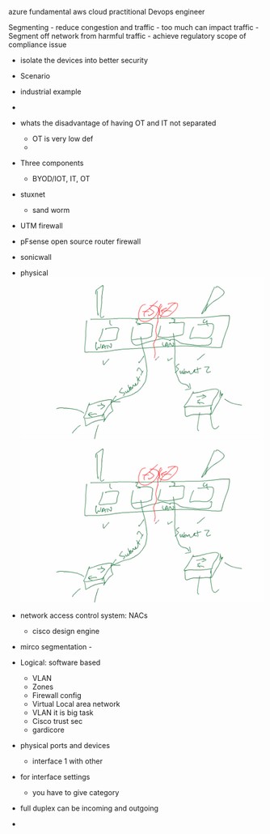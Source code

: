 azure fundamental
aws cloud practitional
Devops engineer

Segmenting 
    - reduce congestion and traffic
    - too much can impact traffic
    - Segment off network from harmful traffic
    - achieve regulatory  scope of compliance issue
- isolate the devices into better security
- Scenario 

- industrial example
- 
- whats the disadvantage of having OT and IT not separated
    - OT is very low def
    - 
- Three components
    - BYOD/IOT, IT, OT
- stuxnet
    - sand worm


- UTM firewall
- pFsense open source router firewall
- sonicwall

- physical
![ps](./assets/physical-seg.png)
![ps](./assets/physical-seg1.png)

- network access control system: NACs
    - cisco design engine

- mirco segmentation - 
- Logical: software based 
    - VLAN 
    - Zones
    - Firewall config
    - Virtual Local area network
    - VLAN it is big task
    - Cisco trust sec
    - gardicore
- physical ports and devices
    - interface 1 with other 
- for interface settings
    - you have to give category
- full duplex can be incoming and outgoing 
- 